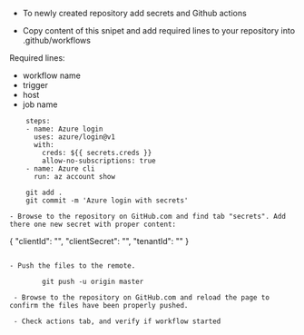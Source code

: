 - To newly created repository add secrets and Github actions

- Copy content of this snipet and add required lines to your repository into .github/workflows

Required lines:
 - workflow name
 - trigger
 - host
 - job name

```
    steps:
    - name: Azure login
      uses: azure/login@v1
      with:
        creds: ${{ secrets.creds }}
        allow-no-subscriptions: true
    - name: Azure cli
      run: az account show
```
        git add .
        git commit -m 'Azure login with secrets'
```
- Browse to the repository on GitHub.com and find tab "secrets". Add there one new secret with proper content:
```
{
  "clientId": "",
  "clientSecret": "",
  "tenantId": ""
}
```

- Push the files to the remote.

        git push -u origin master

 - Browse to the repository on GitHub.com and reload the page to confirm the files have been properly pushed.

 - Check actions tab, and verify if workflow started
